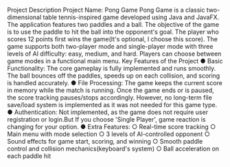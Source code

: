 Project Description
Project Name: Pong Game
Pong Game is a classic two-dimensional table tennis-inspired game developed using Java
and JavaFX. The application features two paddles and a ball. The objective of the game is to
use the paddle to hit the ball into the opponent's goal. The player who scores 12 points first
wins the game(It's optional, I choose this score).
The game supports both two-player mode and single-player mode with three levels of AI
difficulty: easy, medium, and hard. Players can choose between game modes in a functional
main menu.
Key Features of the Project
● Basic Functionality:
The core gameplay is fully implemented and runs smoothly. The ball bounces off the
paddles, speeds up on each collision, and scoring is handled accurately.
● File Processing:
The game keeps the current score in memory while the match is running. Once the
game ends or is paused, the score tracking pauses/stops accordingly. However, no
long-term file save/load system is implemented as it was not needed for this game
type.
● Authentication:
Not implemented, as the game does not require user registration or login.But If you
choose 'Single Player', game reaction is changing for your option.
● Extra Features:
○ Real-time score tracking
○ Main menu with mode selection
○ 3 levels of AI-controlled opponent
○ Sound effects for game start, scoring, and winning
○ Smooth paddle control and collision mechanics(keyboard's system)
○ Ball acceleration on each paddle hit
